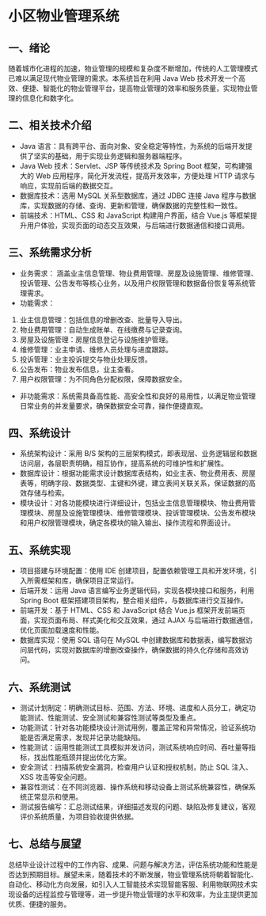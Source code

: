 # 小区物业管理系统
## 一、绪论
随着城市化进程的加速，物业管理的规模和复杂度不断增加，传统的人工管理模式已难以满足现代物业管理的需求。本系统旨在利用 Java Web 技术开发一个高效、便捷、智能化的物业管理平台，提高物业管理的效率和服务质量，实现物业管理的信息化和数字化。
## 二、相关技术介绍
* Java 语言：具有跨平台、面向对象、安全稳定等特性，为系统的后端开发提供了坚实的基础，用于实现业务逻辑和服务器端程序。
* Java Web 技术：Servlet、JSP 等传统技术及 Spring Boot 框架，可构建强大的 Web 应用程序，简化开发流程，提高开发效率，方便处理 HTTP 请求与响应，实现前后端的数据交互。
* 数据库技术：选用 MySQL 关系型数据库，通过 JDBC 连接 Java 程序与数据库，实现数据的存储、查询、更新和管理，确保数据的完整性和一致性。
* 前端技术：HTML、CSS 和 JavaScript 构建用户界面，结合 Vue.js 等框架提升用户体验，实现页面的动态交互效果，与后端进行数据通信和接口调用。
## 三、系统需求分析
* 业务需求： 涵盖业主信息管理、物业费用管理、房屋及设施管理、维修管理、投诉管理、公告发布等核心业务，以及用户权限管理和数据备份恢复等系统管理需求。
* 功能需求：
1. 业主信息管理：包括信息的增删改查、批量导入导出。
2. 物业费用管理：自动生成账单、在线缴费与记录查询。
3. 房屋及设施管理：房屋信息登记与设施维护管理。
4. 维修管理：业主申请、维修人员处理与进度跟踪。
5. 投诉管理：业主投诉提交与物业处理反馈。
6. 公告发布：物业发布信息，业主查看。
7. 用户权限管理：为不同角色分配权限，保障数据安全。
* 非功能需求：系统需具备高性能、高安全性和良好的易用性，以满足物业管理日常业务的并发量要求，确保数据安全可靠，操作便捷直观。
## 四、系统设计
* 系统架构设计：采用 B/S 架构的三层架构模式，即表现层、业务逻辑层和数据访问层，各层职责明确，相互协作，提高系统的可维护性和扩展性。
* 数据库设计：根据功能需求设计数据库表结构，如业主表、物业费用表、房屋表等，明确字段、数据类型、主键和外键，建立表间关联关系，保证数据的高效存储与检索。
* 模块设计：对各功能模块进行详细设计，包括业主信息管理模块、物业费用管理模块、房屋及设施管理模块、维修管理模块、投诉管理模块、公告发布模块和用户权限管理模块，确定各模块的输入输出、操作流程和界面设计。
## 五、系统实现
* 项目搭建与环境配置：使用 IDE 创建项目，配置依赖管理工具和开发环境，引入所需框架和库，确保项目正常运行。
* 后端开发：运用 Java 语言编写业务逻辑代码，实现各模块接口和服务，利用 Spring Boot 框架搭建项目架构，整合相关组件，与数据库进行交互操作。
* 前端开发：基于 HTML、CSS 和 JavaScript 结合 Vue.js 框架开发前端页面，实现页面布局、样式美化和交互效果，通过 AJAX 与后端进行数据通信，优化页面加载速度和性能。
* 数据库实现：使用 SQL 语句在 MySQL 中创建数据库和数据表，编写数据访问层代码，实现对数据库的增删改查操作，确保数据的持久化存储和高效访问。
## 六、系统测试
* 测试计划制定：明确测试目标、范围、方法、环境、进度和人员分工，确定功能测试、性能测试、安全测试和兼容性测试等类型及重点。
* 功能测试：针对各功能模块设计测试用例，覆盖正常和异常情况，验证系统功能是否满足需求，发现并记录功能缺陷。
* 性能测试：运用性能测试工具模拟并发访问，测试系统响应时间、吞吐量等指标，找出性能瓶颈并提出优化方案。
* 安全测试：扫描系统安全漏洞，检查用户认证和授权机制，防止 SQL 注入、XSS 攻击等安全问题。
* 兼容性测试：在不同浏览器、操作系统和移动设备上测试系统兼容性，确保系统正常显示和使用。
* 测试报告编写：汇总测试结果，详细描述发现的问题、缺陷及修复建议，客观评价系统质量，为项目验收提供依据。
## 七、总结与展望
总结毕业设计过程中的工作内容、成果、问题与解决方法，评估系统功能和性能是否达到预期目标。展望未来，随着技术的不断发展，物业管理系统将朝着智能化、自动化、移动化方向发展，如引入人工智能技术实现智能客服、利用物联网技术实现设备的远程监控与管理等，进一步提升物业管理的水平和效率，为业主提供更加优质、便捷的服务。
